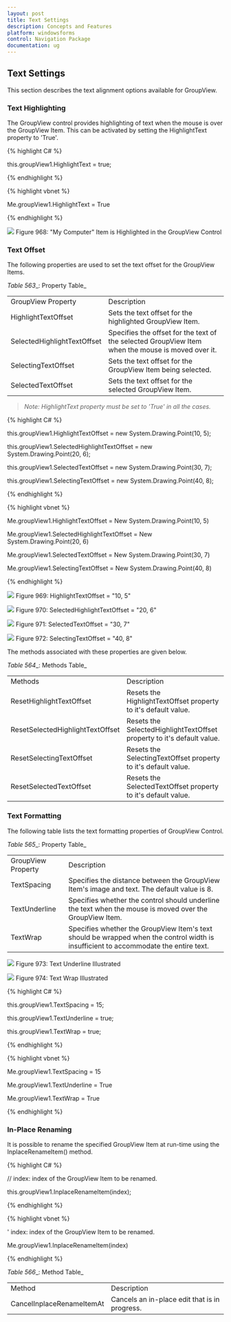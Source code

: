```yaml
---
layout: post
title: Text Settings
description: Concepts and Features
platform: windowsforms
control: Navigation Package
documentation: ug
---
```

## Text Settings

This section describes the text alignment options available for GroupView.

### Text Highlighting

The GroupView control provides highlighting of text when the mouse is over the GroupView Item. This can be activated by setting the HighlightText property to 'True'.

{% highlight C# %} 

this.groupView1.HighlightText = true;

 {% endhighlight %}

 
{% highlight vbnet %} 

Me.groupView1.HighlightText = True

{% endhighlight %}

 ![](Overview_images/Overview_img60.jpeg)
Figure 968: "My Computer" Item is Highlighted in the GroupView Control


### Text Offset

The following properties are used to set the text offset for the GroupView Items.

_Table_ _563__: Property Table_

<table>
<tr>
<td>
GroupView Property</td><td>
Description</td></tr>
<tr>
<td>
HighlightTextOffset</td><td>
Sets the text offset for the highlighted GroupView Item.</td></tr>
<tr>
<td>
SelectedHighlightTextOffset</td><td>
Specifies the offset for the text of the selected GroupView Item when the mouse is moved over it.</td></tr>
<tr>
<td>
SelectingTextOffset</td><td>
Sets the text offset for the GroupView Item being selected.</td></tr>
<tr>
<td>
SelectedTextOffset</td><td>
Sets the text offset for the selected GroupView Item.</td></tr>
</table>


> _Note: HighlightText property must be set to 'True' in all the cases._

{% highlight C# %}  

this.groupView1.HighlightTextOffset = new System.Drawing.Point(10, 5);

this.groupView1.SelectedHighlightTextOffset = new System.Drawing.Point(20, 6);

this.groupView1.SelectedTextOffset = new System.Drawing.Point(30, 7);

this.groupView1.SelectingTextOffset = new System.Drawing.Point(40, 8);

{% endhighlight %}



{% highlight vbnet %} 

Me.groupView1.HighlightTextOffset = New System.Drawing.Point(10, 5)

Me.groupView1.SelectedHighlightTextOffset = New System.Drawing.Point(20, 6)

Me.groupView1.SelectedTextOffset = New System.Drawing.Point(30, 7)

Me.groupView1.SelectingTextOffset = New System.Drawing.Point(40, 8)

{% endhighlight %}


 ![](Overview_images/Overview_img62.jpeg) 
Figure 969: HighlightTextOffset = "10, 5"

 ![](Overview_images/Overview_img63.jpeg)
Figure 970: SelectedHighlightTextOffset = "20, 6"

![](Overview_images/Overview_img64.jpeg) 
Figure 971: SelectedTextOffset = "30, 7"

 ![](Overview_images/Overview_img65.jpeg) 
Figure 972: SelectingTextOffset = "40, 8"

The methods associated with these properties are given below.

_Table_ _564__: Methods Table_

<table>
<tr>
<td>
Methods</td><td>
Description</td></tr>
<tr>
<td>
ResetHighlightTextOffset</td><td>
Resets the HighlightTextOffset property to it's default value.</td></tr>
<tr>
<td>
ResetSelectedHighlightTextOffset</td><td>
Resets the SelectedHighlightTextOffset property to it's default value.</td></tr>
<tr>
<td>
ResetSelectingTextOffset</td><td>
Resets the SelectingTextOffset property to it's default value.</td></tr>
<tr>
<td>
ResetSelectedTextOffset</td><td>
Resets the SelectedTextOffset property to it's default value.</td></tr>
</table> 

### Text Formatting

The following table lists the text formatting properties of GroupView Control.

_Table_ _565__: Property Table_

<table>
<tr>
<td>
GroupView Property</td><td>
Description</td></tr>
<tr>
<td>
TextSpacing</td><td>
Specifies the distance between the GroupView Item's image and text. The default value is 8.</td></tr>
<tr>
<td>
TextUnderline</td><td>
Specifies whether the control should underline the text when the mouse is moved over the GroupView Item.</td></tr>
<tr>
<td>
TextWrap</td><td>
Specifies whether the GroupView Item's text should be wrapped when the control width is insufficient to accommodate the entire text.</td></tr>
</table>


![](Overview_images/Overview_img66.jpeg) 
Figure 973: Text Underline Illustrated

 ![](Overview_images/Overview_img67.jpeg) 
Figure 974: Text Wrap Illustrated

{% highlight C# %}  

this.groupView1.TextSpacing = 15;

this.groupView1.TextUnderline = true;

this.groupView1.TextWrap = true;

{% endhighlight %}



{% highlight vbnet %} 

Me.groupView1.TextSpacing = 15

Me.groupView1.TextUnderline = True

Me.groupView1.TextWrap = True

{% endhighlight %}


### In-Place Renaming

It is possible to rename the specified GroupView Item at run-time using the InplaceRenameItem() method.

{% highlight C# %}  

// index: index of the GroupView Item to be renamed.

this.groupView1.InplaceRenameItem(index);

{% endhighlight %}



{% highlight vbnet %} 

' index: index of the GroupView Item to be renamed.

Me.groupView1.InplaceRenameItem(index)

{% endhighlight %}

_Table_ _566__: Method Table_

<table>
<tr>
<td>
Method</td><td>
Description</td></tr>
<tr>
<td>
CancelInplaceRenameItemAt</td><td>
Cancels an in-place edit that is in progress.</td></tr>
</table>